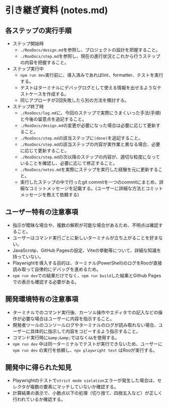 # 引き継ぎ資料 (notes.md)

## 各ステップの実行手順

- ステップ開始時
  - `./RooDocs/design.md`を参照し、プロジェクトの設計を把握すること。
  - `./RooDocs/step.md`を参照し、現在の進行状況とこれから行うステップの内容を把握すること。
- ステップ実行中
  - `npm run dev`実行前に、導入済みであればlint、formatter、テストを実行する。
  - テストはターミナルにデバッグログとして使える情報を出せるようなテストケースを作成する。
  - 同じアプローチが2回失敗したら別の方法を検討する。
- ステップ終了時
  - `./RooDocs/log.md`に、今回のステップで実際にうまくいった手法(手順)と今後の留意点を追記すること。
  - `./RooDocs/design.md`の変更が必要になった場合は必要に応じて更新すること。
  - `./RooDocs/step.md`の該当ステップに`(done)`を追記すること。
  - `./RooDocs/step.md`の該当ステップの内容が実作業と異なる場合、必要に応じて更新すること。
  - `./RooDocs/step.md`の次以降のステップの内容が、適切な粒度になっていることを確認し、必要に応じて修正すること。
  - `./RooDocs/notes.md`を実際にステップを実行した経験を元に更新すること。
  - 実行したステップの中で行ったgit commitを一つのcommitにまとめ、詳細なコミットメッセージを記載する。(ユーザーに詳細な方法とコミットメッセージを教えて依頼する)

## ユーザー特有の注意事項

- 指示が曖昧な場合や、複数の解釈が可能な場合があるため、不明点は確認すること。
- ユーザーはコマンド実行ごとに新しいターミナルが立ち上がることを好まない。
- JavaScrotp、GitHub Pagesの設定、Viteの挙動等について、詳細な知識を持っていない。
- Playwrightを導入する目的は、ターミナル(PowerShell)のログをRooが直接読み取って自律的にデバッグを進めるため。
- `npm run dev`での結果だけでなく、`npm run build`した結果とGithub Pagesでの表示も確認する必要がある。

## 開発環境特有の注意事項

- ターミナルでのコマンド実行後、カーソル操作やエディタでの記入などの操作が必要な場合はユーザーに内容を指示すること。
- 開発者ツールのコンソールログやターミナルのログが読み取れない場合、ユーザーに具体的に指示して内容をコピーするよう指示すること。
- コマンド実行時に`&amp;&amp;`ではなく`&&`を使用する。
- `npm run dev` 中は同一ターミナルでテストが実行できないため、ユーザーに`npm run dev` の実行を依頼し、`npx playwright test` はRooが実行する。

## 開発中に得られた知見

- Playwrightのテストで`strict mode violation`エラーが発生した場合は、セレクタが複数の要素にマッチしていないか確認する。
- 計算結果の表示で、小数点以下の処理（切り捨て、四捨五入など）が正しく行われているか確認する。
